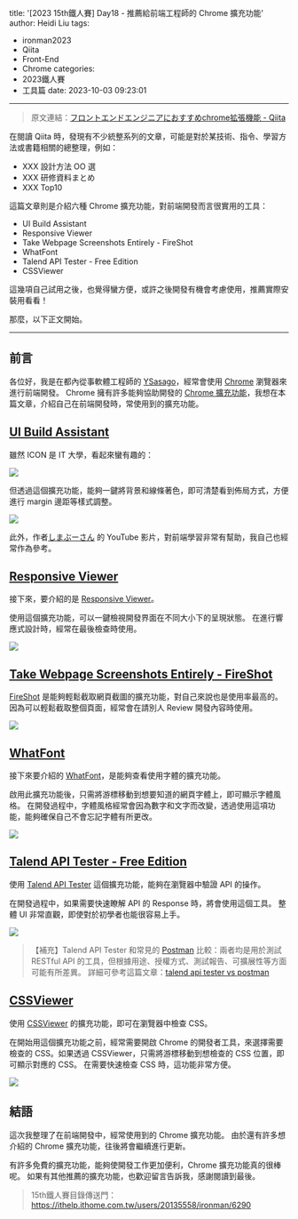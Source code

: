 title: '[2023 15th鐵人賽] Day18 - 推薦給前端工程師的 Chrome 擴充功能'
author: Heidi Liu
tags:
  - ironman2023
  - Qiita
  - Front-End
  - Chrome
categories:
  - 2023鐵人賽
  - 工具篇
date: 2023-10-03 09:23:01
---

> 原文連結：[フロントエンドエンジニアにおすすめchrome拡張機能 - Qiita](https://qiita.com/YSasago/items/e29803ff460f3a5a6da4?utm_source=Qiitaニュース&utm_campaign=835aefd486-Qiita_newsletter_577_08_02&utm_medium=email&utm_term=0_e44feaa081-835aefd486-62820449)


在閱讀 Qiita 時，發現有不少統整系列的文章，可能是對於某技術、指令、學習方法或書籍相關的總整理，例如：

+ XXX 設計方法 OO 選
+ XXX 研修資料まとめ
+ XXX Top10

這篇文章則是介紹六種 Chrome 擴充功能，對前端開發而言很實用的工具：

+ UI Build Assistant
+ Responsive Viewer
+ Take Webpage Screenshots Entirely - FireShot
+ WhatFont
+ Talend API Tester - Free Edition
+ CSSViewer

<!--more-->

這幾項自己試用之後，也覺得蠻方便，或許之後開發有機會考慮使用，推薦實際安裝用看看！

那麼，以下正文開始。

---

## 前言

各位好，我是在都內從事軟體工程師的 [YSasago](https://qiita.com/YSasago)，經常會使用 [Chrome](https://www.google.com/intl/zh-TW/chrome/) 瀏覽器來進行前端開發。
Chrome 擁有許多能夠協助開發的 [Chrome 擴充功能](https://chrome.google.com/webstore/category/extensions)，我想在本篇文章，介紹自己在前端開發時，常使用到的擴充功能。

## [UI Build Assistant](https://chrome.google.com/webstore/detail/ui-build-assistant/clbhieamajlakjobcoiheklaoldcjhjf)

雖然 ICON 是 IT 大學，看起來蠻有趣的：

![](https://hackmd.io/_uploads/ryO-NDdea.png)

但透過這個擴充功能，能夠一鍵將背景和線條著色，即可清楚看到佈局方式，方便進行 margin 邊距等樣式調整。

![](https://i.imgur.com/PLhPIu0.png)

此外，作者[しまぶーさん](https://www.youtube.com/watch?v=CXrW5rqP-WY) 的 YouTube 影片，對前端學習非常有幫助，我自己也經常作為參考。

## [Responsive Viewer](https://chrome.google.com/webstore/detail/responsive-viewer/inmopeiepgfljkpkidclfgbgbmfcennb)

接下來，要介紹的是 [Responsive Viewer](https://chrome.google.com/webstore/detail/responsive-viewer/inmopeiepgfljkpkidclfgbgbmfcennb)。

使用這個擴充功能，可以一鍵檢視開發界面在不同大小下的呈現狀態。
在進行響應式設計時，經常在最後檢查時使用。

![](https://i.imgur.com/ETuO6LN.png)

## [Take Webpage Screenshots Entirely - FireShot](https://chrome.google.com/webstore/detail/take-webpage-screenshots/mcbpblocgmgfnpjjppndjkmgjaogfceg)

[FireShot](https://chrome.google.com/webstore/detail/take-webpage-screenshots/mcbpblocgmgfnpjjppndjkmgjaogfceg) 是能夠輕鬆截取網頁截圖的擴充功能，對自己來說也是使用率最高的。
因為可以輕鬆截取整個頁面，經常會在請別人 Review 開發內容時使用。

![](https://hackmd.io/_uploads/SkmKVPugp.png)

## [WhatFont](https://chrome.google.com/webstore/detail/whatfont/jabopobgcpjmedljpbcaablpmlmfcogm?hl=ja)

接下來要介紹的 [WhatFont](https://chrome.google.com/webstore/detail/whatfont/jabopobgcpjmedljpbcaablpmlmfcogm)，是能夠查看使用字體的擴充功能。

啟用此擴充功能後，只需將游標移動到想要知道的網頁字體上，即可顯示字體風格。
在開發過程中，字體風格經常會因為數字和文字而改變，透過使用這項功能，能夠確保自己不會忘記字體有所更改。

![](https://i.imgur.com/5mgXpiX.png)

## [Talend API Tester - Free Edition](https://chrome.google.com/webstore/detail/talend-api-tester-free-ed/aejoelaoggembcahagimdiliamlcdmfm)

使用 [Talend API Tester](https://chrome.google.com/webstore/detail/talend-api-tester-free-ed/aejoelaoggembcahagimdiliamlcdmfm) 這個擴充功能，能夠在瀏覽器中驗證 API 的操作。

在開發過程中，如果需要快速瞭解 API 的 Response 時，將會使用這個工具。
整體 UI 非常直觀，即使對於初學者也能很容易上手。

![](https://i.imgur.com/yX8JayM.png)

> 【補充】Talend API Tester 和常見的 [Postman](https://chrome.google.com/webstore/detail/postman/fhbjgbiflinjbdggehcddcbncdddomop?hl=zh-TW) 比較：兩者均是用於測試 RESTful API 的工具，但根據用途、授權方式、測試報告、可擴展性等方面可能有所差異。
詳細可參考這篇文章：[talend api tester vs postman](https://juejin.cn/s/talend%20api%20tester%20vs%20postman)
> 

## [CSSViewer](https://chrome.google.com/webstore/detail/cssviewer/ggfgijbpiheegefliciemofobhmofgce)

使用 [CSSViewer]((https://chrome.google.com/webstore/detail/cssviewer/ggfgijbpiheegefliciemofobhmofgce)) 的擴充功能，即可在瀏覽器中檢查 CSS。

在開始用這個擴充功能之前，經常需要開啟 Chrome 的開發者工具，來選擇需要檢查的 CSS。如果透過 CSSViewer，只需將游標移動到想檢查的 CSS 位置，即可顯示對應的 CSS。
在需要快速檢查 CSS 時，這功能非常方便。

![](https://i.imgur.com/gHF9ixd.png)

## 結語

這次我整理了在前端開發中，經常使用到的 Chrome 擴充功能。
由於還有許多想介紹的 Chrome 擴充功能，往後將會繼續進行更新。

有許多免費的擴充功能，能夠使開發工作更加便利，Chrome 擴充功能真的很棒呢。
如果有其他推薦的擴充功能，也歡迎留言告訴我，感謝閱讀到最後。

> 15th鐵人賽目錄傳送門：https://ithelp.ithome.com.tw/users/20135558/ironman/6290

